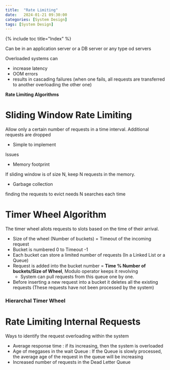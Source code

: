 ```yaml
---
title:  "Rate Limiting"
date:   2024-01-21 09:30:00
categories: [System Design]
tags: [System Design]
---
```


{% include toc title="Index" %}

Can be in an application server or a DB server or any type od servers

Overloaded systems can

- increase latency
- OOM errors
- results in cascading failures (when one fails, all requests are transferred to
  another overloading the other one)

**Rate Limiting Algorithms**

# Sliding Window Rate Limiting

Allow only a certain number of requests in a time interval. Additional requests
are dropped

- Simple to implement

Issues

- Memory footprint

If sliding window is of size N, keep N requests in the memory.

- Garbage collection

finding the requests to evict needs N searches each time

# Timer Wheel Algorithm

The timer wheel allots requests to slots based on the time of their arrival.

- Size of the wheel (Number of buckets) = Timeout of the incoming request
- Bucket is numbered 0 to Timeout -1
- Each bucket can store a limited number of requests (In a Linked List or a
  Queue)
- Request is added into the bucket number = **Time % Number of buckets/Size of
  Wheel**, Modulo operator keeps it revolving
    - System can pull requests from this queue one by one.
- Before inserting a new request into a bucket it deletes all the existing
  requests (These requests have not been processed by the system)

### Hierarchal Timer Wheel

# Rate Limiting Internal Requests

Ways to identify the request overloading within the system

- Average response time : if its increasing, then the system is overloaded
- Age of meggases in the wait Queue : If the Queue is slowly processed, the
  average age of the request in the queue will be increasing
- Increased number of requests in the Dead Letter Queue

